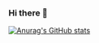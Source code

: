 ### Hi there 👋
[![Anurag's GitHub stats](https://github-readme-stats.vercel.app/api?username=doannc2212)](https://github.com/anuraghazra/github-readme-stats)

<!--
**doannc2212/doannc2212** is a ✨ _special_ ✨ repository because its `README.md` (this file) appears on your GitHub profile.

Here are some ideas to get you started:

- 🔭 I’m currently working on ...
- 🌱 I’m currently learning ...
- 👯 I’m looking to collaborate on ...
- 🤔 I’m looking for help with ...
- 💬 Ask me about ...
- 📫 How to reach me: ...
- 😄 Pronouns: ...
- ⚡ Fun fact: ...
-->
